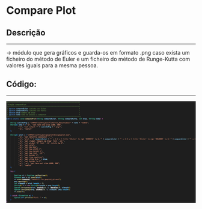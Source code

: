 # Compare Plot

## Descrição ##
-------------------------
-> módulo que gera gráficos e guarda-os em formato .png caso exista um ficheiro
 do método de Euler e um ficheiro do método de Runge-Kutta com valores iguais para a mesma pessoa.

## Código: ##
-------------------------
![comparePlot](../Imagens/comparePlot.png)
